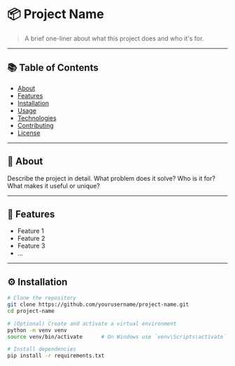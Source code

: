 # 📦 Project Name

> A brief one-liner about what this project does and who it's for.

---

## 📚 Table of Contents

- [About](#about)
- [Features](#features)
- [Installation](#installation)
- [Usage](#usage)
- [Technologies](#technologies)
- [Contributing](#contributing)
- [License](#license)

---

## 🧠 About

Describe the project in detail. What problem does it solve? Who is it for? What makes it useful or unique?

---

## 🚀 Features

- Feature 1
- Feature 2
- Feature 3
- ...

---

## ⚙️ Installation

```bash
# Clone the repository
git clone https://github.com/yourusername/project-name.git
cd project-name

# (Optional) Create and activate a virtual environment
python -m venv venv
source venv/bin/activate      # On Windows use `venv\Scripts\activate`

# Install dependencies
pip install -r requirements.txt
